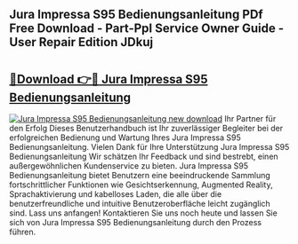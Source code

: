 ## Jura Impressa S95 Bedienungsanleitung PDf Free Download - Part-PpI Service Owner Guide - User Repair Edition JDkuj

# <h2><a href="http://df1o20s.blite.top/?on=Jura+Impressa+S95+Bedienungsanleitung">🔗Download 👉🔴 Jura Impressa S95 Bedienungsanleitung</a></h2>

[![Jura Impressa S95 Bedienungsanleitung new download](https://i.imgur.com/lujVjoI.png)](http://df1o20s.blite.top/?on=Jura+Impressa+S95+Bedienungsanleitung)
Ihr Partner für den Erfolg Dieses Benutzerhandbuch ist Ihr zuverlässiger Begleiter bei der erfolgreichen Bedienung und Wartung Ihres Jura Impressa S95 Bedienungsanleitung. Vielen Dank für Ihre Unterstützung Jura Impressa S95 Bedienungsanleitung Wir schätzen Ihr Feedback und sind bestrebt, einen außergewöhnlichen Kundenservice zu bieten. Jura Impressa S95 Bedienungsanleitung bietet Benutzern eine beeindruckende Sammlung fortschrittlicher Funktionen wie Gesichtserkennung, Augmented Reality, Sprachaktivierung und kabelloses Laden, die alle über die benutzerfreundliche und intuitive Benutzeroberfläche leicht zugänglich sind. Lass uns anfangen! Kontaktieren Sie uns noch heute und lassen Sie sich von Jura Impressa S95 Bedienungsanleitung durch den Prozess führen.
